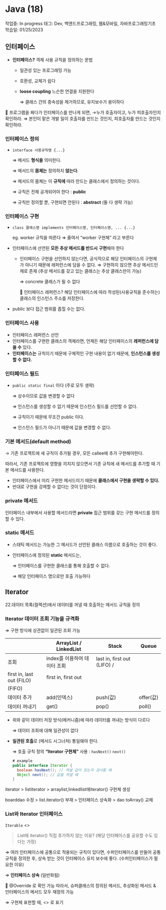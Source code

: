 # Java (18)

작업중: In progress
태그: Dev, 백엔드프로그래밍, 웹&모바일, 자바프로그래밍기초
학습일: 01/25/2023

## 인터페이스

- **인터페이스?** 객체 사용 규칙을 정의하는 문법
    - 일관성 있는 프로그래밍 가능
    - 호환성, 교체가 쉽다
    - **loose coupling** 느슨한 연결을 지원한다
        
        ⇒ 클래스 간의 종속성을 제거하므로, 유지보수가 용이하다
        

<aside>
📍 프로그램을 짜다가 인터페이스를 만나게 되면,
→누가 호출자이고, 누가 피호출자인지 확인하라.
⇒ 본인이 맡은 개발 일이 호출자를 만드는 것인지, 피호출자를 만드는 것인지 확인하라.

</aside>

### 인터페이스 정의

- `interface 사용규칙명 {...}`
    
    ⇒ 메서드 **형식을** 의미한다.
    
    ⇒ 메서드의 **몸체는** 정의하지 **않는다**.
    
    ⇒ 메서드의 몸체는 이 **규칙에** 따라 만드는 클래스에서 정의하는 것이다.
    
    ⇒ 규칙은 전체 공개되어야 한다 : **public**
    
    ⇒ 규칙만 정의할 뿐, 구현되면 안된다 : **abstract** (둘 다 생략 가능)
    

### 인터페이스 구현

- `class 클래스명 implements 인터페이스명, 인터페이스명, ... {...}`
    
    eg. worker 규칙을 따른다 ⇒ 줄여서 “worker 구현체” 라고 부른다
    
- 인터페이스에 선언된 **모든 추상 메서드를 반드시** **구현**해야 한다
    - 인터페이스 구현을 선언하지 않는다면, 공식적으로 해당 인터페이스의 구현체가 아니기 때문에 레퍼런스에 담을 수 없다. 
    ⇒ 구현하지 않으면 추상 메서드인채로 존재
    (추상 메서드를 갖고 있는 클래스는 추상 클래스만이 가능)
        
        ⇒ concrete 클래스가 될 수 없다
        
        <aside>
        📍 인터페이스 레퍼런스?
        해당 인터페이스에 따라 작성된(사용규칙을 준수하는) 클래스의 인스턴스 주소를 저장한다.
        
        </aside>
        
- public 보다 접근 범위를 좁힐 수는 없다.

### 인터페이스 사용

- 인터페이스 레퍼런스 선언
- 인터페이스를 구현한 클래스의 객체라면, 언제든 해당 인터페이스의 **레퍼런스에 담을 수** 있다.
- **인터페이스는** 규칙이기 때문에 구체적인 구현 내용이 없기 때문에, **인스턴스를 생성할 수 없다.**

### 인터페이스 필드

- `public static final` 이다  (주로 모두 생략)
    
    ⇒ 상수이므로 값을 변경할 수 없다
    
    ⇒ 인스턴스를 생성할 수 없기 때문에 인스턴스 필드를 선언할 수 없다.
    
    ⇒ 규칙이기 때문에 무조건 public 이다.
    
    ⇒ 인스턴스 필드가 아니기 때문에 값을 변경할 수 없다.
    

### 기본 메서드(default method)

→ 기존 프로젝트에 새 규칙이 추가될 경우, 모든 callee에 추가 구현해야한다.

따라서, 기존 프로젝트에 영향을 끼치지 않으면서 기존 규칙에 새 메서드를 추가할 때 기본 메서드를 사용한다.

- 인터페이스에서 미리 구현한 메서드이기 때문에 **클래스에서 구현을 생략할 수 있다.**
- 반대로 구현을 강제할 수 없다는 것이 단점이다.

### private 메서드

인터페이스 내부에서 사용할 메서드라면 **private** 접근 범위를 갖는 구현 메서드를 정의할 수 있다.

### static 메서드

- 스태틱 메서드는 가능한 그 메서드가 선언된 클래스 이름으로 호출하는 것이 좋다.
- 인터페이스에 정의된 **static** 메서드는,
    
    ⇒ 인터페이스를 구현한 클래스를 통해 호출할 수 없다.
    
    ⇒ 해당 인터페이스 명으로만 호출 가능하다
    

## Iterator
22.데이터 목록(컬렉션)에서 데이터를 꺼낼 때 호출하는 메서드 규칙을 정의

### Iterator 데이터 조회 기능을 규격화

⇒ 구현 방식에 상관없이 일관된 조회 가능

|  | ArrayList / LinkedList | Stack | Queue |
| --- | --- | --- | --- |
| 조회 | index를 이용하여 데이터 조회 | last in, first out (LIFO) /
first in, last out (FILO) | first in, first out
(FIFO) |
| 데이터 추가 | add(인덱스) | push(값) | offer(값) |
| 데이터 꺼내기 | get() | pop() | poll() |
- 위와 같이 데이터 저장 방식(메커니즘)에 따라 데이터를 꺼내는 방식이 다르다
    
    ⇒ 데이터 조회에 대해 일관성이 없다
    
- **일관된 호출**로 (메서드 시그너처) 통일돼야 한다.
    
    ⇒ 호출 규칙 정의 **“Iterator 구현체”** 사용 : `hasNext()` `next()`
    
    ```java
    # example
    public interface Iterator {
      boolean hasNext(); // 꺼낼 값이 있는지 검사할 때
      Object next(); // 값을 꺼낼 때
    }
    ```
    

iterator > listiterator > arraylist,linkedlist에iterator() 구현체 생성

boarddao 수정 > list.iterator() 부재 > 인터페이스 상속화 > dao toArray() 교체

### List와 Iterator 인터페이스

`Iterable` <<interface>> 

> List에 iterator() 직접 추가하지 않는 이유? (해당 인터페이스를 공유할 수도 있다는 가정)
> 

⇒ 여러 인터페이스에 공통으로 적용되는 규칙이 있다면, 수퍼인터페이스를 만들어 공통 규칙을 정의한 후, 상속 받는 것이 인터페이스 유지 보수에 좋다. (수퍼인터페이스가 필요한 이유)

⇒ **인터페이스 상속** (일반화됨)

<aside>
📍 @Override 로 확인 가능
따라서, 슈퍼클래스의 정의된 메서드, 추상화된 메서드 & 
인터페이스의 메서드 모두 재정의 가능

</aside>

⇒ 구현체 표현할 때, <<concrete>> 로 표기